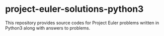 # project-euler-solutions-python3
This repository provides source codes for Project Euler problems written in Python3 along with answers to problems.
